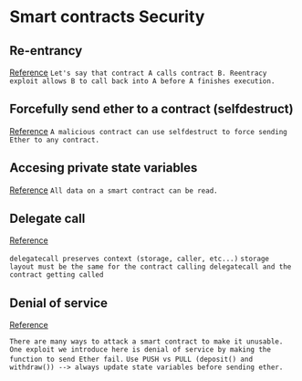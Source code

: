 # Smart contracts Security

## Re-entrancy

[Reference](https://solidity-by-example.org/hacks/re-entrancy/)
`Let's say that contract A calls contract B. Reentracy exploit allows B to call back into A before A finishes execution.`

## Forcefully send ether to a contract (selfdestruct)

[Reference](https://solidity-by-example.org/hacks/self-destruct/)
`A malicious contract can use selfdestruct to force sending Ether to any contract.`

## Accesing private state variables

[Reference](https://solidity-by-example.org/hacks/accessing-private-data/)
`All data on a smart contract can be read.`

## Delegate call

[Reference](https://solidity-by-example.org/hacks/delegatecall/)

`delegatecall preserves context (storage, caller, etc...)`
`storage layout must be the same for the contract calling delegatecall and the contract getting called`

## Denial of service

[Reference](https://solidity-by-example.org/hacks/delegatecall/)

`There are many ways to attack a smart contract to make it unusable.`
`One exploit we introduce here is denial of service by making the function to send Ether fail.`
`Use PUSH vs PULL (deposit() and withdraw()) --> always update state variables before sending ether.`
